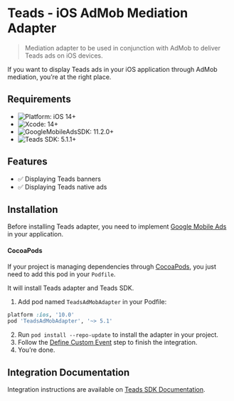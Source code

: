 # Teads - iOS AdMob Mediation Adapter

> Mediation adapter to be used in conjunction with AdMob to deliver Teads ads on iOS devices.

If you want to display Teads ads in your iOS application through AdMob mediation, you’re at the right place.

## Requirements

- ![Platform: iOS 14+](https://img.shields.io/badge/Platform-iOS%2014%2B-blue.svg?style=flat)
- ![Xcode: 14+](https://img.shields.io/badge/Xcode-14+-blue.svg?style=flat)
- ![GoogleMobileAdsSDK: 11.2.0+](https://img.shields.io/badge/GoogleMobileAdsSDK-8.0+-blue.svg?style=flat)
- ![Teads SDK: 5.1.1+](https://img.shields.io/badge/Teads%20SDK-5.1.1+-blue.svg?style=flat)

## Features

- ✅ Displaying Teads banners
- ✅ Displaying Teads native ads

## Installation

Before installing Teads adapter, you need to implement [Google Mobile Ads](https://developers.google.com/admob/ios/quick-start) in your application.

#### CocoaPods

If your project is managing dependencies through [CocoaPods](https://cocoapods.org/), you just need to add this pod in your `Podfile`.

It will install Teads adapter and Teads SDK.

1. Add pod named `TeadsAdMobAdapter` in your Podfile:

```ruby
platform :ios, '10.0'
pod 'TeadsAdMobAdapter', '~> 5.1'
```

2. Run `pod install --repo-update` to install the adapter in your project.
3. Follow the [Define Custom Event](https://support.teads.tv/support/solutions/articles/36000314767-inread-google-ad-manager-and-admob-mediation#defining_a_custom_event) step to finish the integration.
4. You’re done.

## Integration Documentation

Integration instructions are available on [Teads SDK Documentation](https://support.teads.tv/support/solutions/articles/36000314767-inread-google-ad-manager-and-admob-mediation).
